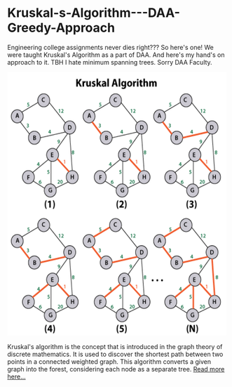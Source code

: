 # Kruskal-s-Algorithm---DAA-Greedy-Approach
Engineering college assignments never dies right??? So here's one! We were taught Kruskal's Algorithm as a part of DAA. And here's my hand's on approach to it. 
TBH I hate minimum spanning trees. Sorry DAA Faculty.

<img src="https://github.com/divyanshpalia/Kruskal-s-Algorithm---DAA-Greedy-Approach/blob/main/kruskal-algorithm-java.png" alt="Girl in a jacket" width="500" height="600">

Kruskal's algorithm is the concept that is introduced in the graph theory of discrete mathematics. It is used to discover the shortest path between two points in a connected weighted graph. This algorithm converts a given graph into the forest, considering each node as a separate tree.
<a href="https://virtuolo.medium.com/kruskals-algorithm-8e686bc967ce ">Read more here...</a>
